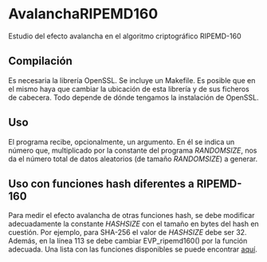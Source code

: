 # AvalanchaRIPEMD160
Estudio del efecto avalancha en el algoritmo criptográfico RIPEMD-160

## Compilación
Es necesaria la librería OpenSSL. Se incluye un Makefile. Es posible que en el mismo haya que cambiar la ubicación de esta librería y de sus ficheros de cabecera. Todo depende de dónde tengamos la instalación de OpenSSL.

## Uso
El programa recibe, opcionalmente, un argumento. En él se indica un número que, multiplicado por la constante del programa *RANDOMSIZE*, nos da el número total de datos aleatorios (de tamaño *RANDOMSIZE*) a generar. 

## Uso con funciones hash diferentes a RIPEMD-160
Para medir el efecto avalancha de otras funciones hash, se debe modificar adecuadamente la constante *HASHSIZE* con el tamaño en bytes del hash en cuestión. Por ejemplo, para SHA-256 el valor de *HASHSIZE* debe ser 32. Además, en la línea 113 se debe cambiar EVP_ripemd160() por la función adecuada. Una lista con las funciones disponibles se puede encontrar [aquí](https://www.openssl.org/docs/manmaster/crypto/EVP_DigestInit.html).
